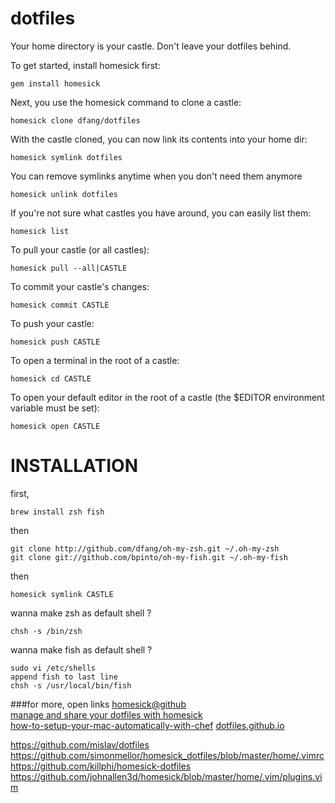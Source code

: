 # dotfiles

Your home directory is your castle. Don't leave your dotfiles behind.


To get started, install homesick first:

`gem install homesick`

Next, you use the homesick command to clone a castle:

`homesick clone dfang/dotfiles`

With the castle cloned, you can now link its contents into your home dir:

`homesick symlink dotfiles`

You can remove symlinks anytime when you don't need them anymore

`homesick unlink dotfiles`

If you're not sure what castles you have around, you can easily list them:

`homesick list`

To pull your castle (or all castles):

`homesick pull --all|CASTLE`

To commit your castle's changes:

`homesick commit CASTLE`

To push your castle:

`homesick push CASTLE`

To open a terminal in the root of a castle:

`homesick cd CASTLE`

To open your default editor in the root of a castle (the $EDITOR environment variable must be set):

`homesick open CASTLE`

# INSTALLATION

first,
```
brew install zsh fish
```

then
```
git clone http://github.com/dfang/oh-my-zsh.git ~/.oh-my-zsh  
git clone git://github.com/bpinto/oh-my-fish.git ~/.oh-my-fish  
```

then
```
homesick symlink CASTLE
```
wanna make zsh as default shell ?
```
chsh -s /bin/zsh
```
wanna make fish as default shell ?
```
sudo vi /etc/shells
append fish to last line
chsh -s /usr/local/bin/fish
```


###for more, open links
[homesick@github](https://github.com/technicalpickles/homesick)  
[manage and share your dotfiles with homesick](https://mug.im/manage-and-share-your-dotfiles-with-homesick/)  
[how-to-setup-your-mac-automatically-with-chef](https://mug.im/how-to-setup-your-mac-automatically-with-chef/)
[dotfiles.github.io](http://dotfiles.github.io)


https://github.com/mislav/dotfiles
https://github.com/simonmellor/homesick_dotfiles/blob/master/home/.vimrc
https://github.com/killphi/homesick-dotfiles
https://github.com/johnallen3d/homesick/blob/master/home/.vim/plugins.vim

